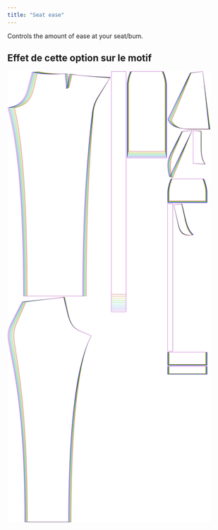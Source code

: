 ```yaml
---
title: "Seat ease"
---
```


Controls the amount of ease at your seat/bum.

## Effet de cette option sur le motif

![This image shows the effect of this option by superimposing several variants that have a different value for this option](charlie_seatease_sample.svg "Effect of this option on the pattern")
